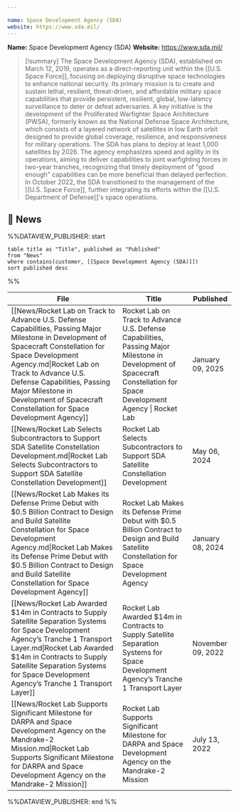 ```yaml
---

name: Space Development Agency (SDA)
website: https://www.sda.mil/
---
```


**Name:** Space Development Agency (SDA)
**Website:** https://www.sda.mil/

>[!summary]
>The Space Development Agency (SDA), established on March 12, 2019, operates as a direct-reporting unit within the [[U.S. Space Force]], focusing on deploying disruptive space technologies to enhance national security. Its primary mission is to create and sustain lethal, resilient, threat-driven, and affordable military space capabilities that provide persistent, resilient, global, low-latency surveillance to deter or defeat adversaries. A key initiative is the development of the Proliferated Warfighter Space Architecture (PWSA), formerly known as the National Defense Space Architecture, which consists of a layered network of satellites in low Earth orbit designed to provide global coverage, resilience, and responsiveness for military operations. The SDA has plans to deploy at least 1,000 satellites by 2026. The agency emphasizes speed and agility in its operations, aiming to deliver capabilities to joint warfighting forces in two-year tranches, recognizing that timely deployment of "good enough" capabilities can be more beneficial than delayed perfection. In October 2022, the SDA transitioned to the management of the [[U.S. Space Force]], further integrating its efforts within the [[U.S. Department of Defense]]'s space operations. 

## 📰 News
%%DATAVIEW_PUBLISHER: start
```
table title as "Title", published as "Published"
from "News"
where contains(customer, [[Space Development Agency (SDA)]])
sort published desc
```
%%

| File                                                                                                                                                                                                                                                                                                                             | Title                                                                                                                                                                   | Published         |
| -------------------------------------------------------------------------------------------------------------------------------------------------------------------------------------------------------------------------------------------------------------------------------------------------------------------------------- | ----------------------------------------------------------------------------------------------------------------------------------------------------------------------- | ----------------- |
| [[News/Rocket Lab on Track to Advance U.S. Defense Capabilities, Passing Major Milestone in Development of Spacecraft Constellation for Space Development Agency.md\|Rocket Lab on Track to Advance U.S. Defense Capabilities, Passing Major Milestone in Development of Spacecraft Constellation for Space Development Agency]] | Rocket Lab on Track to Advance U.S. Defense Capabilities, Passing Major Milestone in Development of Spacecraft Constellation for Space Development Agency \| Rocket Lab | January 09, 2025  |
| [[News/Rocket Lab Selects Subcontractors to Support SDA Satellite Constellation Development.md\|Rocket Lab Selects Subcontractors to Support SDA Satellite Constellation Development]]                                                                                                                                           | Rocket Lab Selects Subcontractors to Support SDA Satellite Constellation Development                                                                                    | May 06, 2024      |
| [[News/Rocket Lab Makes its Defense Prime Debut with $0.5 Billion Contract to Design and Build Satellite Constellation for Space Development Agency.md\|Rocket Lab Makes its Defense Prime Debut with $0.5 Billion Contract to Design and Build Satellite Constellation for Space Development Agency]]                           | Rocket Lab Makes its Defense Prime Debut with $0.5 Billion Contract to Design and Build Satellite Constellation for Space Development Agency                            | January 08, 2024  |
| [[News/Rocket Lab Awarded $14m in Contracts to Supply Satellite Separation Systems for Space Development Agency’s Tranche 1 Transport Layer.md\|Rocket Lab Awarded $14m in Contracts to Supply Satellite Separation Systems for Space Development Agency’s Tranche 1 Transport Layer]]                                           | Rocket Lab Awarded $14m in Contracts to Supply Satellite Separation Systems for Space Development Agency’s Tranche 1 Transport Layer                                    | November 09, 2022 |
| [[News/Rocket Lab Supports Significant Milestone for DARPA and Space Development Agency on the Mandrake-2 Mission.md\|Rocket Lab Supports Significant Milestone for DARPA and Space Development Agency on the Mandrake-2 Mission]]                                                                                               | Rocket Lab Supports Significant Milestone for DARPA and Space Development Agency on the Mandrake-2 Mission                                                              | July 13, 2022     |

%%DATAVIEW_PUBLISHER: end %%